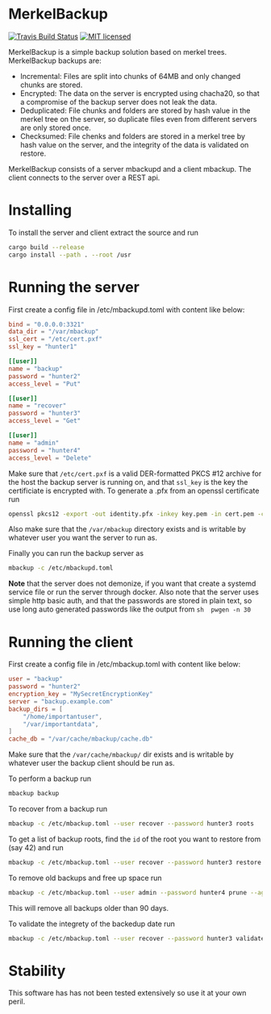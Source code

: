 # MerkelBackup

[![Travis Build Status](https://travis-ci.org/antialize/MerkelBackup.svg?branch=master)](https://travis-ci.org/antialize/MerkelBackup)
[![MIT licensed](https://img.shields.io/badge/license-MIT-blue.svg)](./LICENSE)


MerkelBackup is a simple backup solution based on merkel trees. MerkelBackup backups are:
* Incremental: Files are split into chunks of 64MB and only changed chunks are stored.
* Encrypted: The data on the server is encrypted using chacha20, so that a compromise of the backup server does not leak the data.
* Deduplicated: File chunks and folders are stored by hash value in the merkel tree on the server, so duplicate files even from different servers are only stored once.
* Checksumed: File chenks and folders are stored in a merkel tree by hash value on the server, and the integrity of the data is validated on restore.

MerkelBackup consists of a server mbackupd and a client mbackup. The client connects to the server over a REST api.

# Installing
To install the server and client extract the source and run
```sh
cargo build --release
cargo install --path . --root /usr
```

# Running the server
First create a config file in /etc/mbackupd.toml with content like below:
```toml
bind = "0.0.0.0:3321"
data_dir = "/var/mbackup"
ssl_cert = "/etc/cert.pxf"
ssl_key = "hunter1"

[[user]]
name = "backup"
password = "hunter2"
access_level = "Put"

[[user]]
name = "recover"
password = "hunter3"
access_level = "Get"

[[user]]
name = "admin"
password = "hunter4"
access_level = "Delete"
```

Make sure that `/etc/cert.pxf` is a valid DER-formatted PKCS #12 archive for the host the backup server is running on,
and that `ssl_key` is the key the certificiate is encrypted with. To generate a .pfx from an openssl certificate run
```sh
openssl pkcs12 -export -out identity.pfx -inkey key.pem -in cert.pem -certfile chain_certs.pem
```

Also make sure that the `/var/mbackup` directory exists and is writable by whatever user you want the server to run as.

Finally you can run the backup server as
```sh
mbackup -c /etc/mbackupd.toml
```

**Note** that the server does not demonize, if you want that create a systemd service file or run the server through docker. Also note that the server uses simple http basic auth, and that the passwords are stored in plain text, so use long auto generated passwords like the output from
``sh 
pwgen -n 30
``

# Running the client
First create a config file in /etc/mbackup.toml with content like below:
```toml
user = "backup"
password = "hunter2"
encryption_key = "MySecretEncryptionKey"
server = "backup.example.com"
backup_dirs = [
    "/home/importantuser",
    "/var/importantdata",
]
cache_db = "/var/cache/mbackup/cache.db"
```
Make sure that the `/var/cache/mbackup/` dir exists and is writable by whatever user the backup client should be run as.

To perform a backup run
```sh
mbackup backup
```

To recover from a backup run
```sh
mbackup -c /etc/mbackup.toml --user recover --password hunter3 roots
```
To get a list of backup roots, find the `id` of the root you want to restore from (say 42) and run
```sh
mbackup -c /etc/mbackup.toml --user recover --password hunter3 restore 42 -p /home/importantuser/mydir
```

To remove old backups and free up space run
```sh
mbackup -c /etc/mbackup.toml --user admin --password hunter4 prune --age 90
```
This will remove all backups older than 90 days.

To validate the integrety of the backedup date run
```sh
mbackup -c /etc/mbackup.toml --user recover --password hunter3 validate --full
```

# Stability
This software has has not been tested extensively so use it at your own peril.
